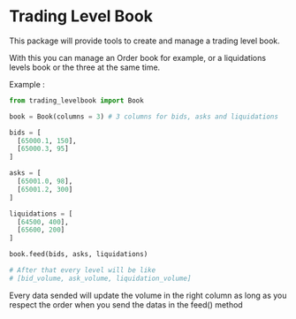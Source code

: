 # Trading Level Book
This package will provide tools to create and manage a trading level book.

With this you can manage an Order book for example, or a liquidations levels book or the three at the same time.

Example :
```Python
from trading_levelbook import Book

book = Book(columns = 3) # 3 columns for bids, asks and liquidations

bids = [
  [65000.1, 150],
  [65000.3, 95]
]

asks = [
  [65001.0, 98],
  [65001.2, 300]
]

liquidations = [
  [64500, 400],
  [65600, 200]
]

book.feed(bids, asks, liquidations)

# After that every level will be like
# [bid_volume, ask_volume, liquidation_volume]
```

Every data sended will update the volume in the right column as long as you respect the order when you send the datas in the feed() method
